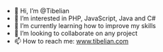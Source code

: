 - 👋 Hi, I’m @Tibelian
- 👀 I’m interested in PHP, JavaScript, Java and C#
- 🌱 I’m currently learning how to improve my skills
- 💞️ I’m looking to collaborate on any project
- 📫 How to reach me: www.tibelian.com
